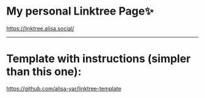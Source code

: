 # My personal Linktree Page:sparkles:
https://linktree.alisa.social/  

---

# Template with instructions (simpler than this one):  
https://github.com/alisa-yar/linktree-template
